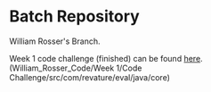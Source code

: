# Batch Repository
William Rosser's Branch.

Week 1 code challenge (finished) can be found [here](https://github.com/1802-feb26-pega/BatchRepository/tree/William_Rosser/William_Rosser_Code/Week%201/Code%20Challenge/src/com/revature/eval/java/core). (William_Rosser_Code/Week 1/Code Challenge/src/com/revature/eval/java/core)
